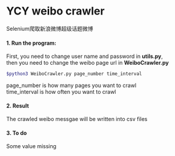YCY weibo crawler 
===

Selenium爬取新浪微博超级话题微博

#### 1. Run the program:
First, you need to change user name and password in <b>utils.py</b>, \
then you need to change the weibo page url in <b>WeiboCrawler.py</b>

```bash
$python3 WeiboCrawler.py page_number time_interval
```
page_number is how many pages you want to crawl\
time_interval is how often you want to crawl

#### 2. Result
The crawled weibo messgae will be written into csv files
 
#### 3. To do
Some value missing